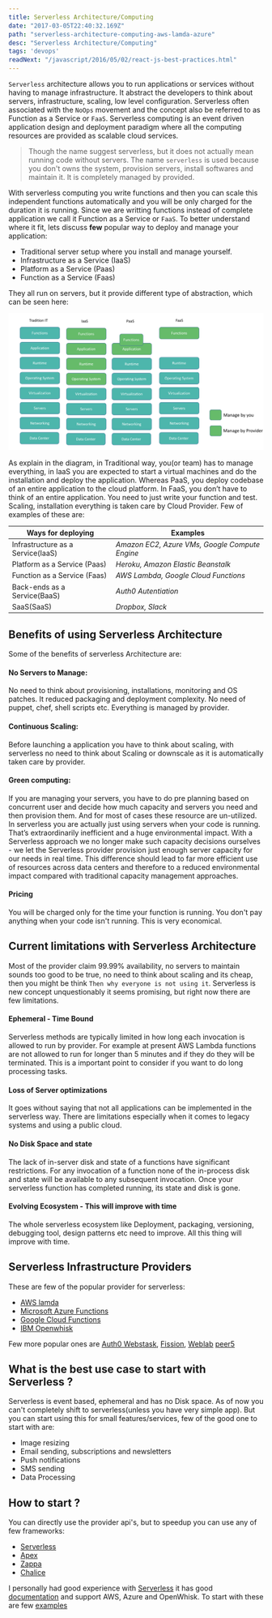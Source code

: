 ```yaml
---
title: Serverless Architecture/Computing
date: "2017-03-05T22:40:32.169Z"
path: "serverless-architecture-computing-aws-lamda-azure"
desc: "Serverless Architecture/Computing"
tags: 'devops'
readNext: "/javascript/2016/05/02/react-js-best-practices.html"
---
```


`Serverless` architecture allows you to run applications or services without having to manage infrastructure. It abstract the developers to think about servers, infrastructure, scaling, low level configuration. Serverless often associated with the `NoOps` movement and the concept also be referred to as Function as a Service or `FaaS`.  Serverless computing is an event driven application design and deployment paradigm where all the computing resources are provided as scalable cloud services.

> Though the name suggest serverless, but it does not actually mean running code without servers. The name `serverless` is used because you don't owns the system, provision servers, install softwares and maintain it. It is completely managed by provided.

With serverless computing you write functions and then you can scale this independent functions automatically and you will be only charged for the duration it is running. Since we are writting functions instead of complete application we call it Function as a Service or `FaaS`. To better understand where it fit, lets discuss **few** popular way to deploy and manage your application:

- Traditional server setup where you install and manage yourself.
- Infrastructure as a Service (IaaS)
- Platform as a Service (Paas)
- Function as a Service (Faas)

They all run on servers, but it provide different type of abstraction, which can be seen here:

![screen](./faas-vs-iaas-vs-pass.png)

As explain in the diagram, in Traditional way, you(or team) has to manage everything, in IaaS you are expected to start a virtual machines and do the installation and deploy the application. Whereas PaaS, you deploy codebase of an entire application to the cloud platform.
In FaaS, you don’t have to think of an entire application. You need to just write your function and test. Scaling, installation everything is taken care by Cloud Provider. Few of examples of these are:

Ways for deploying | Examples
--- | ---
Infrastructure as a Service(IaaS) | *Amazon EC2, Azure VMs, Google Compute Engine*
Platform as a Service (Paas)| *Heroku, Amazon Elastic Beanstalk*
Function as a Service (Faas) | *AWS Lambda, Google Cloud Functions*
Back-ends as a Service(BaaS) | *Auth0 Autentiation*
SaaS(SaaS) | *Dropbox, Slack*


## Benefits of using Serverless Architecture
Some of the benefits of serverless Architecture are:

#### No Servers to Manage:
No need to think about provisioning, installations, monitoring and OS patches. It reduced packaging and deployment complexity. No need of puppet, chef, shell scripts etc. Everything is managed by provider.

#### Continuous Scaling:
Before launching a application you have to think about scaling, with serverless no need to think about Scaling or downscale as it is automatically taken care by provider.

#### Green computing:
If you are managing your servers, you have to do pre planning based on concurrent user and decide how much capacity and servers you need and then provision them. And for most of cases these resource are un-utilized. In serverless you are actually just using servers when your code is running. That’s extraordinarily inefficient and a huge environmental impact. With a Serverless approach we no longer make such capacity decisions ourselves - we let the Serverless provider provision just enough server capacity for our needs in real time. This difference should lead to far more efficient use of resources across data centers and therefore to a reduced environmental impact compared with traditional capacity management approaches.

#### Pricing
You will be charged only for the time your function is running. You don't pay anything when your code isn't running. This is very economical.

## Current limitations with Serverless Architecture
Most of the provider claim 99.99%  availability, no servers to maintain sounds too good to be true, no need to think about scaling and its cheap, then you might be  think `Then why everyone is not using it`. Serverless is new concept unquestionably
it seems promising, but right now there are few limitations.

#### Ephemeral - Time Bound
Serverless methods are typically limited in how long each invocation is allowed to run by provider. For example at present AWS Lambda functions are not allowed to run for longer than 5 minutes and if they do they will be terminated. This is a important point to consider if you want to do long processing tasks.

#### Loss of Server optimizations
It goes without saying that not all applications can be implemented in the serverless way. There are limitations especially when it comes to legacy systems and using a public cloud.

#### No Disk Space and state
The lack of in-server disk and state of a functions have significant restrictions. For any invocation of a function none of the in-process disk and state will be available to any subsequent invocation. Once your serverless function has completed running, its state and disk is gone.

#### Evolving Ecosystem - This will improve with time
The whole serverless ecosystem like Deployment, packaging, versioning, debugging tool, design patterns etc need to improve.  All this thing will improve with time.

## Serverless Infrastructure Providers

These are few of the popular provider for serverless:

*  [AWS lamda](https://aws.amazon.com/lambda)
*  [Microsoft Azure Functions](https://azure.microsoft.com/en-in/services/functions/)
*  [Google Cloud Functions](https://cloud.google.com/functions/)
*  [IBM Openwhisk](https://developer.ibm.com/openwhisk/)

Few more popular ones are [Auth0 Webstask](https://webtask.io/), [Fission](http://fission.io/), [Weblab](https://weblab.io/)
[peer5](https://www.peer5.com/)

## What is the best use case to start with Serverless ?
Serverless is event based, ephemeral and has no Disk space. As of now you can't completely shift to serverless(unless you have very simple app). But you can start using this for small features/services, few of the good one to start with are:  
* Image resizing
* Email sending, subscriptions and newsletters
* Push notifications
* SMS sending
* Data Processing

## How to start ?
You can directly use the provider api's, but to speedup you can use any of few frameworks:
* [Serverless](https://github.com/serverless/serverless)
* [Apex](http://apex.run/)
* [Zappa](https://github.com/Miserlou/Zappa)
* [Chalice](https://github.com/awslabs/chalice)

I personally had good experience with [Serverless](https://github.com/serverless/serverless) it has good [documentation](https://serverless.com/framework/docs/) and support AWS, Azure and OpenWhisk.
To start with these are few [examples](https://github.com/serverless/examples)
